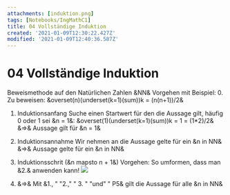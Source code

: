 ```yaml
---
attachments: [induktion.png]
tags: [Notebooks/IngMathC1]
title: 04 Vollständige Induktion
created: '2021-01-09T12:30:22.427Z'
modified: '2021-01-09T12:40:36.587Z'
---
```


# 04 Vollständige Induktion
Beweismethode auf den Natürlichen Zahlen  &NN&
Vorgehen mit Beispiel:
0. Zu beweisen: &overset(n)(underset(k=1)(sum))k = (n(n+1))/2&
1. Induktionsanfang
Suche einen Startwert für den die Aussage gilt, häufig 0 oder 1
sei &n = 1&:
&overset(1)(underset(k=1)(sum))k = 1 = (1*2)/2&
&=>& Aussage gilt für &n = 1&
2. Induktionsannahme
Wir nehmen an die Aussage gelte für ein &n in NN&
&=>& Aussage gelte für ein &n in NN&
3. Induktionsschrit (&n mapsto n + 1&)
Vorgehen: So umformen, dass man &2.& anwenden kann!
![](@attachment/induktion.png)

4. &=>& Mit &1., " "2.," " 3. " "und" " P5& gilt die Aussage für alle &n in NN&
